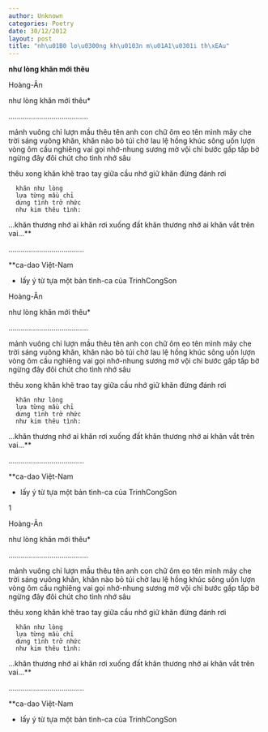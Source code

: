 ```yaml
---
author: Unknown
categories: Poetry
date: 30/12/2012
layout: post
title: "nh\u01B0 lo\u0300ng kh\u0103n m\u01A1\u0301i th\xEAu"
---
```


**như lòng khăn mới thêu**

Hoàng-Ân


như lòng khăn mới thêu*

.......................................

mảnh vuông
chỉ lượn mầu thêu
tên anh con chữ
ôm eo tên mình
mây che trời sáng
vuông khăn,
khăn nào bỏ túi
chờ lau lệ hồng
khúc sông
uốn lượn
vòng ôm
cầu nghiêng vai
gọi nhớ-nhung
      sương mờ
vội chi bước gấp
      tấp bờ
ngừng đây đôi chút
cho tình
nhớ sâu

thêu xong khăn
khẽ
trao tay
giữa cầu nhớ
      giữ khăn
đừng đánh rơi

      khăn như lòng
      lựa từng mầu chỉ
      dưng tình trở nhức
      như kim thêu tình:

...khăn thương nhớ ai
   khăn rơi xuống đất
   khăn thương nhớ ai
   khăn vắt trên vai...**

.....................................

**ca-dao Việt-Nam
*  lấy ý từ tựa một
    bản tình-ca của
    TrinhCongSon

Hoàng-Ân


như lòng khăn mới thêu*

.......................................

mảnh vuông
chỉ lượn mầu thêu
tên anh con chữ
ôm eo tên mình
mây che trời sáng
vuông khăn,
khăn nào bỏ túi
chờ lau lệ hồng
khúc sông
uốn lượn
vòng ôm
cầu nghiêng vai
gọi nhớ-nhung
      sương mờ
vội chi bước gấp
      tấp bờ
ngừng đây đôi chút
cho tình
nhớ sâu

thêu xong khăn
khẽ
trao tay
giữa cầu nhớ
      giữ khăn
đừng đánh rơi

      khăn như lòng
      lựa từng mầu chỉ
      dưng tình trở nhức
      như kim thêu tình:

...khăn thương nhớ ai
   khăn rơi xuống đất
   khăn thương nhớ ai
   khăn vắt trên vai...**

.....................................

**ca-dao Việt-Nam
*  lấy ý từ tựa một
    bản tình-ca của
    TrinhCongSon

1


Hoàng-Ân


như lòng khăn mới thêu*

.......................................

mảnh vuông
chỉ lượn mầu thêu
tên anh con chữ
ôm eo tên mình
mây che trời sáng
vuông khăn,
khăn nào bỏ túi
chờ lau lệ hồng
khúc sông
uốn lượn
vòng ôm
cầu nghiêng vai
gọi nhớ-nhung
      sương mờ
vội chi bước gấp
      tấp bờ
ngừng đây đôi chút
cho tình
nhớ sâu

thêu xong khăn
khẽ
trao tay
giữa cầu nhớ
      giữ khăn
đừng đánh rơi

      khăn như lòng
      lựa từng mầu chỉ
      dưng tình trở nhức
      như kim thêu tình:

...khăn thương nhớ ai
   khăn rơi xuống đất
   khăn thương nhớ ai
   khăn vắt trên vai...**

.....................................

**ca-dao Việt-Nam
*  lấy ý từ tựa một
    bản tình-ca của
    TrinhCongSon
